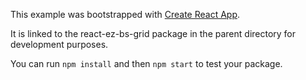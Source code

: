 This example was bootstrapped with [Create React App](https://github.com/facebook/create-react-app).

It is linked to the react-ez-bs-grid package in the parent directory for development purposes.

You can run `npm install` and then `npm start` to test your package.
